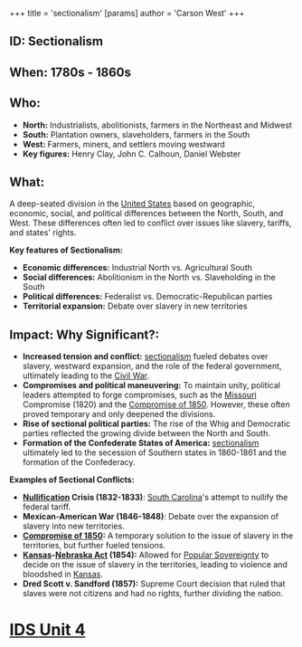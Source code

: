 +++
 title = 'sectionalism'
[params]
	author = 'Carson West'
+++
## ID: Sectionalism

## When: 1780s - 1860s 

## Who: 
* **North:** Industrialists, abolitionists, farmers in the Northeast and Midwest
* **South:** Plantation owners, slaveholders, farmers in the South
* **West:** Farmers, miners, and settlers moving westward
* **Key figures:** Henry Clay, John C. Calhoun, Daniel Webster

## What: 
A deep-seated division in the [United States](./../united-states/) based on geographic, economic, social, and political differences between the North, South, and West. These differences often led to conflict over issues like slavery, tariffs, and states' rights.

**Key features of Sectionalism:**
* **Economic differences:** Industrial North vs. Agricultural South 
* **Social differences:** Abolitionism in the North vs. Slaveholding in the South
* **Political differences:** Federalist vs. Democratic-Republican parties
* **Territorial expansion:** Debate over slavery in new territories

## Impact: Why Significant?:
* **Increased tension and conflict:** [sectionalism](./../sectionalism/) fueled debates over slavery, westward expansion, and the role of the federal government, ultimately leading to the [Civil War](./../civil-war/). 
* **Compromises and political maneuvering:** To maintain unity, political leaders attempted to forge compromises, such as the [Missouri](./../missouri/) Compromise (1820) and the [Compromise of 1850](./../compromise-of-1850/). However, these often proved temporary and only deepened the divisions.
* **Rise of sectional political parties:** The rise of the Whig and Democratic parties reflected the growing divide between the North and South. 
* **Formation of the Confederate States of America:** [sectionalism](./../sectionalism/) ultimately led to the secession of Southern states in 1860-1861 and the formation of the Confederacy.

**Examples of Sectional Conflicts:**
* **[Nullification](./../nullification/) Crisis (1832-1833)**: [South Carolina](./../south-carolina/)'s attempt to nullify the federal tariff.
* **Mexican-American War (1846-1848)**: Debate over the expansion of slavery into new territories.
* **[Compromise of 1850](./../compromise-of-1850/):** A temporary solution to the issue of slavery in the territories, but further fueled tensions.
* **[Kansas](./../kansas/)-[Nebraska Act](./../nebraska-act/) (1854):** Allowed for [Popular Sovereignty](./../popular-sovereignty/) to decide on the issue of slavery in the territories, leading to violence and bloodshed in [Kansas](./../kansas/).
* **Dred Scott v. Sandford (1857):** Supreme Court decision that ruled that slaves were not citizens and had no rights, further dividing the nation. 

# [IDS Unit 4](./../ids-unit-4/)